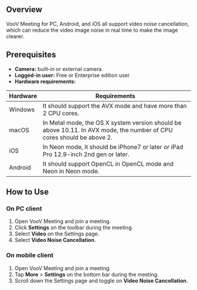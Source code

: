 ## Overview
VooV Meeting for PC, Android, and iOS all support video noise cancellation, which can reduce the video image noise in real time to make the image clearer.

## Prerequisites
- **Camera:** built-in or external camera
- **Logged-in user:** Free or Enterprise edition user
- **Hardware requirements:**
<table>
<thead>
<tr>
<th>Hardware</th>
<th>Requirements</th>
</tr>
</thead>
<tbody><tr>
<td>Windows</td>
<td>It should support the AVX mode and have more than 2 CPU cores.</td>
</tr>
<tr>
<td>macOS</td>
<td>In Metal mode, the OS X system version should be above 10.11. In AVX mode, the number of CPU cores should be above 2.</td>
</tr>
<tr>
<td>iOS</td>
<td>In Neon mode, it should be iPhone7 or later or iPad Pro 12.9-inch 2nd gen or later.</td>
</tr>
<tr>
<td>Android</td>
<td>It should support OpenCL in OpenCL mode and Neon in Neon mode.</td>
</tr>
</tbody></table>



## How to Use
### On PC client
1. Open VooV Meeting and join a meeting.
2. Click **Settings** on the toolbar during the meeting.
3. Select **Video** on the Settings page.
4. Select **Video Noise Cancellation**.

### On mobile client
1. Open VooV Meeting and join a meeting.
2. Tap **More** > **Settings** on the bottom bar during the meeting.
3. Scroll down the Settings page and toggle on **Video Noise Cancellation**.
